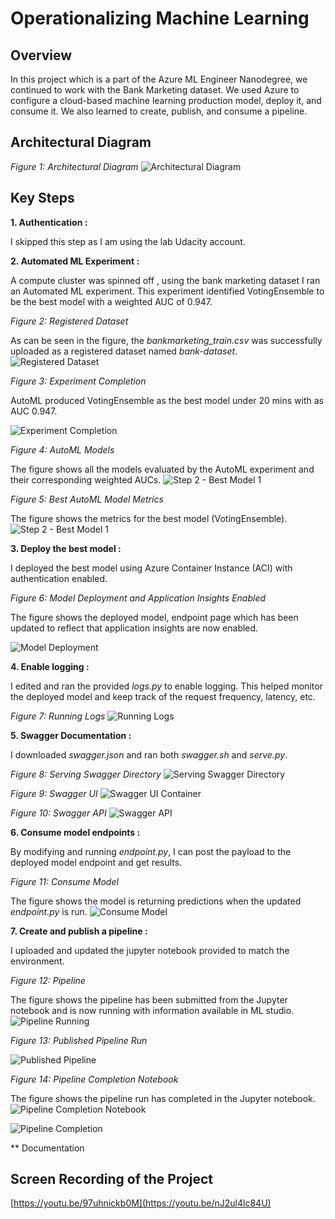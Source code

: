 # Operationalizing Machine Learning

## Overview
In this project which is a part of the Azure ML Engineer Nanodegree, we continued to work with the Bank Marketing dataset.
We used Azure to configure a cloud-based machine learning production model, deploy it, and consume it. We also learned 
to create, publish, and consume a pipeline.

## Architectural Diagram
*Figure 1: Architectural Diagram*
![Architectural Diagram](Screenshots/Architecture.png)

## Key Steps
**1. Authentication :** 

I skipped this step as I am using the lab Udacity account.

**2. Automated ML Experiment :** 

A compute cluster was spinned off , using the bank marketing dataset
I ran an Automated ML experiment. This experiment identified VotingEnsemble to be the best 
model with a weighted AUC of 0.947. 

*Figure 2: Registered Dataset*

As can be seen in the figure, the *bankmarketing_train.csv* was successfully uploaded as a registered dataset named 
*bank-dataset*.
![Registered Dataset](Screenshots/Fig1.png)

*Figure 3: Experiment Completion*

AutoML produced VotingEnsemble as the best model under 20 mins with as AUC 0.947.

![Experiment Completion](Screenshots/Fig2.png)

*Figure 4: AutoML Models*

The figure shows all the models evaluated by the AutoML experiment and their corresponding weighted AUCs.
![Step 2 - Best Model 1](Screenshots/Fig3.png)

*Figure 5: Best AutoML Model Metrics*

The figure shows the metrics for the best model (VotingEnsemble). 
![Step 2 - Best Model 1](Screenshots/Fig4.png)

**3. Deploy the best model :** 

I deployed the best model using Azure Container Instance (ACI) with authentication enabled. 

*Figure 6: Model Deployment and Application Insights Enabled*

The figure shows the deployed model, endpoint page which has been updated to reflect that application insights are now enabled.

![Model Deployment](Screenshots/Fig5.png)

**4. Enable logging :**

I edited and ran the provided *logs.py* to enable logging. This helped monitor the deployed model and keep track of the
request frequency, latency, etc.

*Figure 7: Running Logs*
![Running Logs](Screenshots/Fig6.png)


**5. Swagger Documentation :**

I downloaded *swagger.json* and ran both *swagger.sh* and *serve.py*. 

*Figure 8: Serving Swagger Directory*
![Serving Swagger Directory](Screenshots/Fig7.png)

*Figure 9: Swagger UI*
![Swagger UI Container](Screenshots/Fig8.png)

*Figure 10: Swagger API*
![Swagger API](Screenshots/Fig14.png)

**6. Consume model endpoints :**

By modifying and running *endpoint.py*, I can post the payload to the deployed model endpoint and get results.

*Figure 11: Consume Model*

The figure shows the model is returning predictions when the updated *endpoint.py* is run.
![Consume Model](Screenshots/Fig9.png)

**7. Create and publish a pipeline :** 

I uploaded and updated the jupyter notebook provided to match the environment. 

*Figure 12: Pipeline*

The figure shows the pipeline has been submitted from the Jupyter notebook and is now running with information available in ML studio. 
![Pipeline Running](Screenshots/Fig10.png)

*Figure 13: Published Pipeline Run*

![Published Pipeline](Screenshots/Fig13.png)

*Figure 14: Pipeline Completion Notebook*

The figure shows the pipeline run has completed in the Jupyter notebook.
![Pipeline Completion Notebook](Screenshots/Fig11.png)

![Pipeline Completion](Screenshots/Fig12.png)

** Documentation

## Screen Recording of the Project
[https://youtu.be/97uhnickb0M](https://youtu.be/nJ2ul4lc84U)


